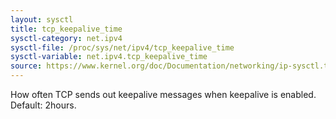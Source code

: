 ```yaml
---
layout: sysctl
title: tcp_keepalive_time
sysctl-category: net.ipv4
sysctl-file: /proc/sys/net/ipv4/tcp_keepalive_time
sysctl-variable: net.ipv4.tcp_keepalive_time
source: https://www.kernel.org/doc/Documentation/networking/ip-sysctl.txt
---
```

How often TCP sends out keepalive messages when keepalive is enabled.
Default: 2hours.

